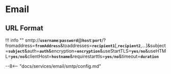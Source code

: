 # Email

## URL Format

!!! info ""
    smtp://__`username`__:__`password`__@__`host`__:__`port`__/?fromaddress=__`fromAddress`__&toaddresses=__`recipient1`__[,__`recipient2`__,...]&subject=__`subject`__&auth=__`auth`__&encryption=__`encryption`__&useStartTLS=__`yes/no`__&useHTML=__`yes/no`__&clientHost=__`hostname`__&requirestarttls=__`yes/no`__&timeout=__`duration`__

--8<-- "docs/services/email/smtp/config.md"
